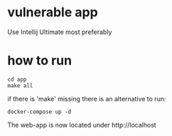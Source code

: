 # vulnerable app
Use Intellij Ultimate most preferably

# how to run

```
cd app
make all
```
if there is 'make' missing there is an alternative to run:
```
docker-compose up -d
```
The web-app is now located under http://localhost

